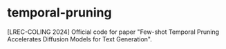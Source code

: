 # temporal-pruning
[LREC-COLING 2024] Official code for paper "Few-shot Temporal Pruning Accelerates Diffusion Models for Text Generation".
